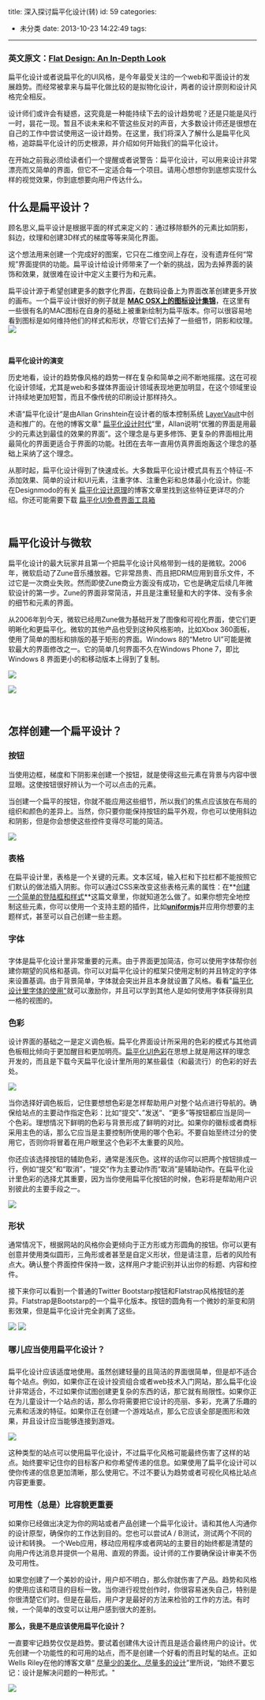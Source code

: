 title: 深入探讨扁平化设计(转)
id: 59
categories:
  - 未分类
date: 2013-10-23 14:22:49
tags:
---

### 英文原文：[Flat Design: An In-Depth Look](http://www.awwwards.com/flat-design-an-in-depth-look.html)

扁平化设计或者说扁平化的UI风格，是今年最受关注的一个web和平面设计的发展趋势。而经常被拿来与扁平化做比较的是拟物化设计，两者的设计原则和设计风格完全相反。

设计师们或许会有疑惑，这究竟是一种能持续下去的设计趋势呢？还是只能是风行一时，昙花一现。暂且不谈未来和不管这些反对的声音，大多数设计师还是很想在自己的工作中尝试使用这一设计趋势。在这里，我们将深入了解什么是扁平化风格，追踪扁平化设计的历史根源，并介绍如何开始我们的扁平化设计。

在开始之前我必须给读者们一个提醒或者说警告：扁平化设计，可以用来设计非常漂亮而又简单的界面，但它不一定适合每一个项目。请用心想想你到底想实现什么样的视觉效果，你到底想要向用户传达什么。

## 什么是扁平设计？

顾名思义,扁平设计是根据平面的样式来定义的：通过移除额外的元素比如阴影，斜边，纹理和创建3D样式的梯度等等来简化界面。

这个想法用来创建一个完成好的图案，它只在二维空间上存在，没有遗弃任何“常规”界面提供的功能。扁平设计给设计师带来了一个新的挑战，因为去掉界面的装饰和效果，就很难在设计中定义主要行为和元素。

扁平设计源于希望创建更多的数字化界面，在数码设备上为界面改革创建更多开放的画布。一个扁平设计很好的例子就是 **[MAC OSX上的图标设计集锦](http://appicns.com/)**，在这里有一些很有名的MAC图标在自身的基础上被重新绘制为扁平版本。你可以很容易地看到图标是如何维持他们的样式和形状，尽管它们去掉了一些细节，阴影和纹理。![](http://static.oschina.net/uploads/img/201307/08152555_dpiD.jpg)

&nbsp;

**扁平化设计的演变**

历史地看，设计的趋势像风格的趋势一样在复杂和简单之间不断地摇摆。这在可视化设计领域，尤其是web和多媒体界面设计领域表现地更加明显，在这个领域里设计持续地更加短暂，而且不像传统的印刷设计那样持久。

术语“扁平化设计“是由Allan Grinshtein在设计者的版本控制系统 [LayerVault](https://layervault.com/)中创造和推广的。在他的博客文章" [扁平化设计时代](http://layervault.tumblr.com/post/32267022219/flat-interface-design)“里，Allan说明“优雅的界面是用最少的元素达到最佳的效果的界面”。这个理念是与更多修饰、更复杂的界面相比用最简化的界面更适合于界面的功能。社团在去年一直用仿真界面炮轰这个理念的基础上采纳了这个理念。

从那时起，扁平化设计得到了快速成长。大多数扁平化设计模式具有五个特征-不添加效果、简单的设计和UI元素，注重字体、注重色彩和总体最小化设计。你能在Designmodo的有关 [扁平化设计原理](http://designmodo.com/flat-design-principles/)的博客文章里找到这些特征更详尽的介绍。你还可能需要下载 [扁平化UI免费界面工具箱](http://designmodo.com/flat-free/)

&nbsp;

## 扁平化设计与微软

扁平化设计的最大玩家并且第一个把扁平化设计风格带到一线的是微软。2006年，微软启动了Zune音乐播放器。它非常昂贵、而且把DRM应用到音乐文件，不过它是一次商业失败。然而即使Zune商业方面没有成功，它也是确定后续几年微软设计的第一步。Zune的界面非常简洁，并且是注重轻量和大的字体、没有多余的细节和元素的界面。

从2006年到今天，微软已经用Zune做为基础开发了图像和可视化界面，使它们更明晰化和更扁平化。微软的其他产品也受到这种风格影响，比如Xbox 360面板，使用了简单的图标和排版的基于矩形的界面。Windows 8的“Metro UI”可能是微软最大的界面修改之一。它的简单几何界面不久在Windows Phone 7，即比Windows 8 界面更小的和移动版本上得到了复制。

![](http://static.oschina.net/uploads/img/201307/08152555_aJzp.jpg)

![](http://static.oschina.net/uploads/img/201307/08152557_XsTU.jpg)

&nbsp;

## 怎样创建一个扁平设计？

### 按钮

当使用边框，梯度和下阴影来创建一个按钮，就是使得这些元素在背景与内容中很显眼。这使按钮很好辨认为一个可以点击的元素。

当创建一个扁平的按钮，你就不能应用这些细节，所以我们的焦点应该放在布局的组织和颜色的差异上。当然，你只要你能保持按钮的扁平外观，你也可以使用斜边和阴影，但是你会想使这些控件变得尽可能的简洁。

![](http://static.oschina.net/uploads/img/201307/08152559_KCZ0.jpg)

### 表格

在扁平设计里，表格是一个关键的元素。文本区域，输入栏和下拉栏都不能按照它们默认的做法插入阴影。你可以通过CSS来改变这些表格元素的属性：在**[创建一个简单的登陆框和样式](http://designmodo.com/create-css3-login-form/)**这篇文章里，你就知道怎么做了。如果你想完全地控制这些元素，你可以使用一个支持主题的插件，比如[**uniformjs**](http://uniformjs.com/)并应用你想要的主题样式，甚至可以自己创建一些主题。

### 字体

### 

字体是扁平化设计里非常重要的元素。由于界面更加简洁，你可以使用字体帮你创建你期望的风格和基调。你可以对扁平化设计的框架只使用定制的并且特定的字体来设置基调。由于背景简单，字体就会突出并且本身就设置了风格。看看"[扁平化设计里字体的使用"](http://designmodo.com/flat-design-fonts/)就可以激励你，并且可以学到其他人是如何使用字体获得别具一格的视图的。

### 色彩

设计界面的基础之一是定义调色板。扁平化界面设计所采用的色彩的模式与其他调色板相比倾向于更加醒目和更加明亮。[扁平化UI色彩](http://flatuicolors.com/)在思想上就是用这样的理念开发的，而且是下载今天扁平化设计里所用的某些最佳（和最流行）的色彩的好去处。

![](http://static.oschina.net/uploads/img/201307/08152600_imWy.jpg)

当你选择好调色板后，记住要想想色彩是怎样帮助用户对整个站点进行导航的。确保给站点的主要动作指定色彩：比如“提交”、”发送“、“更多”等按钮都应当是同一个色彩。理想情况下鲜明的色彩与背景形成了鲜明的对比。如果你的徽标或者商标采用主色的话，那么它应当是主要控制所使用的哪个色彩。不要自始至终过分的使用它，否则你将冒着在用户眼里这个色彩不太重要的风险。

你还应该选择按钮的辅助色彩，通常是浅灰色。这样的话你可以把两个按钮排成一行，例如“提交”和“取消”，“提交”作为主要动作而“取消”是辅助动作。在扁平化设计里色彩的选择尤其重要，因为当你使用扁平化按钮的时候，色彩将是帮助用户识别彼此的主要手段之一。

![](http://static.oschina.net/uploads/img/201307/08152601_SQWY.jpg)

### 形状

通常情况下，根据网站的风格你会更倾向于正方形或方形圆角的按钮。你可以更有创意并使用类似圆形，三角形或者甚至是自定义形状，但是请注意，后者的风险有点大。确认整个界面控件保持一致，这样用户才能识别并认出你的标题、内容和控件。

接下来你可以看到一个普通的Twitter Bootstarp按钮和Flatstrap风格按钮的差异。Flatstrap是Bootstarp的一个扁平化版本。按钮的圆角有一个微妙的渐变和阴影效果，但是扁平化设计完全剥离了这些。

![](http://static.oschina.net/uploads/img/201307/08152602_2WpX.jpg) ![](http://static.oschina.net/uploads/img/201307/08152607_bnEV.jpg)

### 哪儿应当使用扁平化设计？

### 

扁平化设计应该适度地使用。虽然创建轻量的且简洁的界面很简单，但是却不适合每个站点。例如，如果你正在设计投资组合或者web技术入门网站，那么扁平化设计非常适合，不过如果你试图创建更复杂的东西的话，那它就有局限性。如果你正在为儿童设计一个站点的话，那么你将需要把它设计的亮丽、多彩，充满了乐趣的元素和活泼的特征。如果你正在创建一个游戏站点，那么它应该全部是图形和效果，并且设计应当能够连接到游戏。

![](http://static.oschina.net/uploads/img/201307/08152609_ZYzL.jpg)

这种类型的站点可以使用扁平化设计，不过扁平化风格可能最终伤害了这样的站点。始终要牢记住你的目标客户和你希望传递的信息。如果使用了扁平化设计可以使你传递的信息更加清晰，那么使用它。不过不要认为趋势或者可视化风格比站点内容更重要。

### 可用性（总是）比容貌更重要

如果你已经做出决定为你的网站或者产品创建一个扁平化设计。请和其他人沟通你的设计原型，确保你的工作达到目的。您也可以尝试A / B测试，测试两个不同的设计和转换。 一个Web应用，移动应用程序或者网站的主要目的始终都是清楚的向用户传达消息并提供一个易用、直观的界面。设计师的工作要确保设计审美不伤及可用性。

如果您创建了一个美妙的设计，用户却不明白，那么你就伤害了产品。趋势和风格的使用应该和项目的目标一致。当你进行视觉创作时，你很容易迷失自己，特别是你很清楚它们时。但是在最后，用户才是最好的方法来检验的工作的方法。有时候，一个简单的改变可以让用户感到很大的差别。

**那么，我是不是应该使用扁平化设计？**

一直要牢记趋势仅仅是趋势。要试着创建伟大设计而且是适合最终用户的设计。优先创建一个功能性的和可用的站点，而不是创建一个好看的而且时髦的站点。正如Wells Riley在他的博客文章“ [尽量少的美化、尽量多的设计](http://blog.wells.ee/less-aesthetic-more-design)”里所说，“始终不要忘记：设计是解决问题的一种形式。"

![](http://static.oschina.net/uploads/img/201307/08152612_CWR8.jpg)